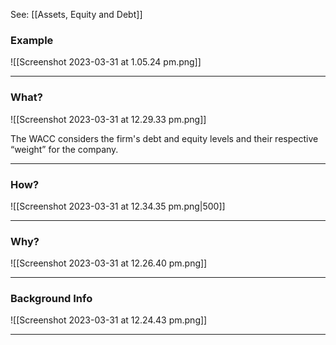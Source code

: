 See: [[Assets, Equity and Debt]]
### Example
![[Screenshot 2023-03-31 at 1.05.24 pm.png]]

___
### What?
![[Screenshot 2023-03-31 at 12.29.33 pm.png]]

The WACC considers the firm's debt and equity levels and their respective “weight” for the company.

___
### How?
![[Screenshot 2023-03-31 at 12.34.35 pm.png|500]]

___
### Why?
![[Screenshot 2023-03-31 at 12.26.40 pm.png]]

___
### Background Info
![[Screenshot 2023-03-31 at 12.24.43 pm.png]]

___
